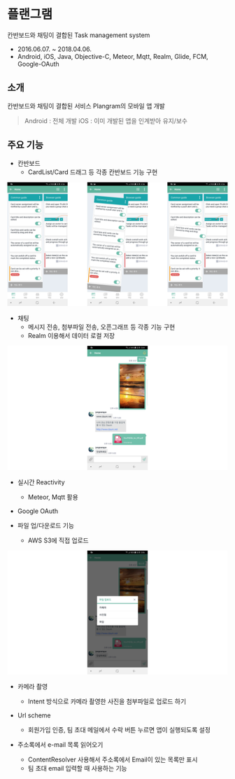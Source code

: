 플랜그램
=======================

칸반보드와 채팅이 결합된 Task management system

- 2016.06.07. ~ 2018.04.06.
- Android, iOS, Java, Objective-C, Meteor, Mqtt, Realm, Glide, FCM, Google-OAuth

## 소개
칸반보드와 채팅이 결합된 서비스 Plangram의 모바일 앱 개발
> Android : 전체 개발
> iOS : 이미 개발된 앱을 인계받아 유지/보수

## 주요 기능
- 칸반보드
  - CardList/Card 드래그 등 각종 칸반보드 기능 구현

![plangram_1](images/plangram_1.png)

- 채팅
  - 메시지 전송, 첨부파일 전송, 오픈그래프 등 각종 기능 구현
  - Realm 이용해서 데이터 로컬 저장

![plangram_2](images/plangram_2.png)

- 실시간 Reactivity
  - Meteor, Mqtt 활용

- Google OAuth

- 파일 업/다운로드 기능
  - AWS S3에 직접 업로드

![plangram_3](images/plangram_3.png)

- 카메라 촬영
  - Intent 방식으로 카메라 촬영한 사진을 첨부파일로 업로드 하기

- Url scheme
  - 회원가입 인증, 팀 초대 메일에서 수락 버튼 누르면 앱이 실행되도록 설정

- 주소록에서 e-mail 목록 읽어오기
  - ContentResolver 사용해서 주소록에서 Email이 있는 목록만 표시
  - 팀 초대 email 입력할 때 사용하는 기능
